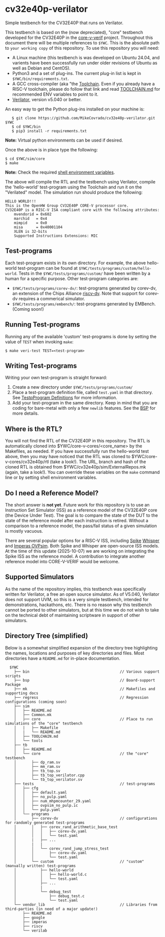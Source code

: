 <!---
   Copyright (c) 2020, 2021, 2022 OpenHW Group
   Copyright (c) 2025 Michael Thompson

   Licensed under the Solderpad Hardware Licence, Version 2.0 (the "License");
   you may not use this file except in compliance with the License.
   You may obtain a copy of the License at

   https://solderpad.org/licenses/

   Unless required by applicable law or agreed to in writing, software
   distributed under the License is distributed on an "AS IS" BASIS,
   WITHOUT WARRANTIES OR CONDITIONS OF ANY KIND, either express or implied.
   See the License for the specific language governing permissions and
   limitations under the License.

   SPDX-License-Identifier: Apache-2.0 WITH SHL-2.0
--->

# cv32e40p-verilator
Simple testbench for the CV32E40P that runs on Verilator.

This testbench is based on the (now depreciated), "core" testbench developed for the CV32E40P in the [core-v-verif](https://github.com/openhwgroup/core-v-verif) project.
Throughout this document there will be multiple references to `$YWC`.  This is the absolute path to `your working copy` of this repository.
To use this repository you will need:

- A Linux machine (this testbench is was developed on Ubuntu 24.04, and varients have been successfully run under older revisions of Ubuntu as well as Debian and CentOS).
- Python3 and a set of plug-ins. The current plug-in list is kept in `$YWC/bin/requirements.txt`.
- A GCC cross-compiler (aka "the [Toolchain](https://github.com/openhwgroup/core-v-verif/blob/master/mk/TOOLCHAIN.md#core-v-toolchain). Even if you already have a RISC-V toolchain, please do follow that link and read [TOOLCHAIN.md](https://github.com/openhwgroup/core-v-verif/blob/master/mk/TOOLCHAIN.md) for recommended ENV variables to point to it.
- [Verilator](https://veripool.org/guide/latest/install.html), version v5.040 or better.

An easy way to get the Python plug-ins installed on your machine is:
```
   $ git clone https://github.com/MikeCovrado/cv32e40p-verilator.git $YWC
   $ cd $YWC/bin
   $ pip3 install -r requirements.txt
```
**Note:** Virtual python environments can be used if desired.

Once the above is in place type the following:

    $ cd $YWC/sim/core
    $ make

**Note:** Check the required [shell environment variables](https://github.com/openhwgroup/core-v-verif/tree/master/mk#required-corev-environment-variables).

The above will compile the RTL and the testbench using Verilator, compile the 'hello-world' test-program using the Toolchain and run it on the "Verilated" model.
The simulation run should produce the following:

    HELLO WORLD!!!
    This is the OpenHW Group CV32E40P CORE-V processor core.
    CV32E40P is a RISC-V ISA compliant core with the following attributes:
        mvendorid = 0x602
        marchid   = 0x4
        mimpid    = 0x0
        misa      = 0x40001104
        XLEN is 32-bits
        Supported Instructions Extensions: MIC

Test-programs
-------------

Each test-program exists in its own directory.
For example, the above hello-world test-program can be found at `$YWC/tests/programs/custom/hello-world`.
Tests in the  `$YWC/tests/programs/custom/` have been written by a human for a specific purpose.
Other test-program categories are:
- `$YWC/tests/programs/corev-dv/`: test-programs generated by corev-dv, an extension of the Chips Alliance [riscv-dv](https://github.com/chipsalliance/riscv-dv).  Note that support for corev-dv requires a commerical simulator.
- `$YWC/tests/programs/embench/`: test-programs generated by EMBench.  (Coming soon!)

Running Test-programs
---------------------

Running any of the available 'custom' test-programs is done by setting the value of `TEST` when invoking `make`:
```
$ make veri-test TEST=<test-program>
```

Writing Test-programs
----------------------

Writing your own test-program is straight forward:
1. Create a new directory under `$YWC/tests/programs/custom/`
2. Place a test-program definition file, called `test.yaml` in that directory.  See [TestpProgram Definitions](mk/TOOLCHAIN.md#test-program-definitions) for more information.
3. Add your test-program in the same directory.  Keep in mind that you are coding for bare-metal with only a few `newlib` features.  See the [BSP](bsp/README.md) for more details.


Where is the RTL?
-----------------

You will not find the RTL of the CV32E40P in this repository.
The RTL is automatically cloned into $YWC/core-v-cores/<core_name> by the Makefiles, as needed.
If you have successfully run the hello-world test above, then you may have noticed that the RTL was cloned to $YWC/core-v-cores/cv32e40p/rtl (take a look!).
The URL, branch and hash of the cloned RTL is obtained from $YWC/cv32e40p/sim/ExternalRepos.mk (again, take a look!).
You can override these variables on the `make` command line or by setting shell environment variables.

Do I need a Reference Model?
----------------------------

The short answer is **not yet**.
Future work for this repository is to use an Instruction Set Simulator (ISS) as a reference model of the CV32E40P core (the Device Under Test).
The goal is to compare the state of the DUT to the state of the reference model after each instruction is retired.
Without a comparison to a reference model, the pass/fail status of a given simulation is mostly vacuous.

There are several popular options for a RISC-V ISS, including [Spike](https://github.com/riscv-software-src/riscv-isa-sim) [Whisper](https://github.com/chipsalliance/SweRV-ISS) and [Imperas OVPsim](https://www.ovpworld.org/technology_ovpsim).
Both Spike and Whisper are open-source ISS models.
At the time of this update (2025-10-07) we are working on integrating the Spike ISS as the reference model.
A contribution to integrate another reference model into CORE-V-VERIF would be welcome.


Supported Simulators
--------------------

As the name of the repository implies, this testbench was specifically written for Verilator, a free an open source simulator.
As of V5.040, Verilator does not support UVM, so this is a very simple testbench, intended for demonstrations, hackathons, etc.
There is no reason why this testbench cannot be ported to other simulators, but at this time we do not wish to take on the technical debt of maintaining scriptware in support of other simulators.

Directory Tree (simplified)
---------------------------

Below is a somewhat simplified expansion of the directory tree highlighting the names, locations and purposes of key directories and files.
Most directories have a `README.md` for in-place documentation.

```
  $YWC
    ├── bin                                         // Various support scripts
    ├── bsp                                         // Board-support Package
    ├── mk                                          // Makefiles and supporting docs
    ├── regress                                     // Regression configurations (coming soon)
    ├── sim
    │   ├── README.md
    │   ├── Common.mk
    │   ├── core                                    // Place to run simulations of the "core" testbench
    │   |   ├── Makefile
    │   |   └── README.md
    │   ├── TOOLCHAIN.md
    │   └── tools
    ├── tb
    │   ├── README.md
    │   └── core                                    // the "core" testbench
    │       ├── dp_ram.sv
    │       ├── mm_ram.sv
    │       ├── tb_top.sv
    │       ├── tb_top_verilator.cpp
    │       └── tb_top_verilator.sv
    ├── tests                                       // test-programs
    │   ├── cfg
    │   │   ├── default.yaml
    │   │   ├── no_pulp.yaml
    │   │   ├── num_mhpmcounter_29.yaml
    │   │   ├── ovpsim_no_pulp.ic
    │   │   └── pulp.yaml
    │   └── programs
    │       ├── corev-dv                            // configurations for randomly generated test-programs
    │       │   ├── corev_rand_arithmetic_base_test
    │       │   │   ├── corev-dv.yaml
    │       │   │   └── test.yaml
    │       |   ├── ...
    │       |   |
    │       │   └── corev_rand_jump_stress_test
    │       │       ├── corev-dv.yaml
    │       │       └── test.yaml
    │       └── custom                              // "custom" (manually written) test-programs
    │           ├── hello-world
    │           │   ├── hello-world.c
    │           │   └── test.yaml
    │           ├── ...
    │           |
    │           └── debug_test
    │               ├── debug_test.c
    │               └── test.yaml
    └── vendor_lib                                  // Libraries from third-parties (in need of a major update!)
        ├── README.md
        ├── google
        ├── imperas
        ├── riscv
        └── verilab
```
